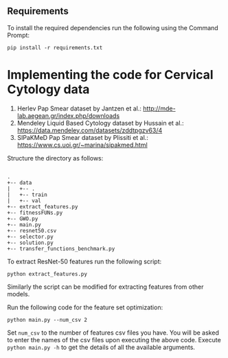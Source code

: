 
## Requirements

To install the required dependencies run the following using the Command Prompt:

`pip install -r requirements.txt`

# Implementing the code for Cervical Cytology data

1. Herlev Pap Smear dataset by Jantzen et al.: http://mde-lab.aegean.gr/index.php/downloads  
2. Mendeley Liquid Based Cytology dataset by Hussain
et al.: https://data.mendeley.com/datasets/zddtpgzv63/4    
3. SIPaKMeD Pap Smear dataset by Plissiti et al.: https://www.cs.uoi.gr/~marina/sipakmed.html  

Structure the directory as follows:

```

.
+-- data
|   +-- .
|   +-- train
|   +-- val
+-- extract_features.py
+-- fitnessFUNs.py
+-- GWO.py
+-- main.py
+-- resnet50.csv
+-- selector.py
+-- solution.py
+-- transfer_functions_benchmark.py

```

To extract ResNet-50 features run the following script:

`python extract_features.py`

Similarly the script can be modified for extracting features from other models.

Run the following code for the feature set optimization:

`python main.py --num_csv 2`

Set `num_csv` to the number of features csv files you have. You will be asked to enter the names of the csv files upon executing the above code. Execute `python main.py -h` to get the details of all the available arguments.
